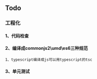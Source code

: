 ## Todo
### 工程化
#### 1、代码检查
#### 2、编译成commonjs2\umd\es6三种规范
    1、typescript编译成js可以用typescript的tsc
#### 3、单元测试